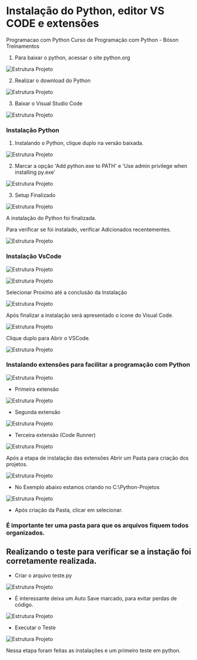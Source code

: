 # Instalação do Python, editor VS CODE e extensões

Programacao com Python
Curso de Programação com Python - Bóson Treinamentos

1) Para baixar o python, acessar o site python.org

![Estrutura Projeto](https://github.com/JosiTubaroski/Programacao_com_Python/blob/main/ing/01_Instalacao_Python.GIF)

2) Realizar o download do Python

![Estrutura Projeto](https://github.com/JosiTubaroski/Programacao_com_Python/blob/main/ing/02_Download_Python.GIF)

3) Baixar o Visual Studio Code
   
![Estrutura Projeto](https://github.com/JosiTubaroski/Programacao_com_Python/blob/main/ing/03_Baixar_Visual_StudioCode.GIF)

### Instalação Python

1) Instalando o Python, clique duplo na versão baixada.

![Estrutura Projeto](https://github.com/JosiTubaroski/Programacao_com_Python/blob/main/ing/04_Instalando_o_Python.GIF)

2) Marcar a opção 'Add python.exe to PATH' e 'Use admin privilege when installing py.exe'

![Estrutura Projeto](https://github.com/JosiTubaroski/Programacao_com_Python/blob/main/ing/05_Setup_Progress.GIF)
   
3) Setup Finalizado

![Estrutura Projeto](https://github.com/JosiTubaroski/Programacao_com_Python/blob/main/ing/06_Setup_Finalizado.GIF)

A instalação do Python foi finalizada.

Para verificar se foi instalado, verificar Adicionados recentementes.

![Estrutura Projeto](https://github.com/JosiTubaroski/Programacao_com_Python/blob/main/ing/07_Ver_Instalado.GIF)

### Instalação VsCode

![Estrutura Projeto](https://github.com/JosiTubaroski/Programacao_com_Python/blob/main/ing/08_Instalando_Visual_Code.GIF)

![Estrutura Projeto](https://github.com/JosiTubaroski/Programacao_com_Python/blob/main/ing/09_Instalando_VisualStudio.GIF)

Selecionar Proximo até a conclusão da Instalação

![Estrutura Projeto](https://github.com/JosiTubaroski/Programacao_com_Python/blob/main/ing/10_Visual_Code_Finalizado.GIF)

Após finalizar a instalação será apresentado o icone do Visual Code.

![Estrutura Projeto](https://github.com/JosiTubaroski/Programacao_com_Python/blob/main/ing/11_Visual_StudioInstalado.GIF)

Clique duplo para Abrir o VSCode.

![Estrutura Projeto](https://github.com/JosiTubaroski/Programacao_com_Python/blob/main/ing/12_Abrindo_VisualCode.GIF)

### Instalando extensões para facilitar a programação com Python

![Estrutura Projeto](https://github.com/JosiTubaroski/Programacao_com_Python/blob/main/ing/13_Extensoes.GIF)

- Primeira extensão

![Estrutura Projeto](https://github.com/JosiTubaroski/Programacao_com_Python/blob/main/ing/14_Primeira_Extensao.GIF) 

- Segunda extensão

![Estrutura Projeto](https://github.com/JosiTubaroski/Programacao_com_Python/blob/main/ing/15_vs_icons.GIF) 
  
- Terceira extensão (Code Runner)

![Estrutura Projeto](https://github.com/JosiTubaroski/Programacao_com_Python/blob/main/ing/16_CodeRunner.GIF) 
  
Após a etapa de instalação das extensões Abrir um Pasta para criação dos projetos.

![Estrutura Projeto](https://github.com/JosiTubaroski/Programacao_com_Python/blob/main/ing/17_OpenFolder.GIF) 

- No Exemplo abaixo estamos criando no C:\Python-Projetos

![Estrutura Projeto](https://github.com/JosiTubaroski/Programacao_com_Python/blob/main/ing/18_Python_Projetos.GIF) 
  
- Após criação da Pasta, clicar em selecionar.

### É importante ter uma pasta para que os arquivos fiquem todos organizados.

## Realizando o teste para verificar se a instação foi corretamente realizada.

- Criar o arquivo teste.py

![Estrutura Projeto](https://github.com/JosiTubaroski/Programacao_com_Python/blob/main/ing/19_Testes_Python.GIF) 

- É interessante deixa um Auto Save marcado, para evitar perdas de código.

![Estrutura Projeto](https://github.com/JosiTubaroski/Programacao_com_Python/blob/main/ing/20_Auto_Save.GIF) 

- Executar o Teste

![Estrutura Projeto](https://github.com/JosiTubaroski/Programacao_com_Python/blob/main/ing/21_Executar_Teste.GIF) 
  
Nessa etapa foram feitas as instalações e um primeiro teste em python.  


